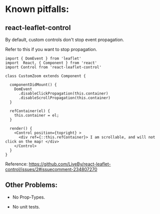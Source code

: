 # Known pitfalls:

## react-leaflet-control

By default, custom controls don't stop event propagation.

Refer to this if you want to stop propagation.

	import { DomEvent } from 'leaflet'
	import  React, { Component } from 'react'
	import Control from 'react-leaflet-control'

	class CustomZoom extends Component {

	  componentDidMount() {
	    DomEvent
	      .disableClickPropagation(this.container)
	      .disableScrollPropagation(this.container)
	  }

	  refContainer(el) {
	    this.container = el;
	  }

	  render() {
	    <Control position={topright} >
	      <div ref={::this.refContainer}> I am scrollable, and will not click on the map! </div>
	    </Control>
	  }
	}

Reference: https://github.com/LiveBy/react-leaflet-control/issues/2#issuecomment-234807270

## Other Problems:

* No Prop-Types.

* No unit tests.

